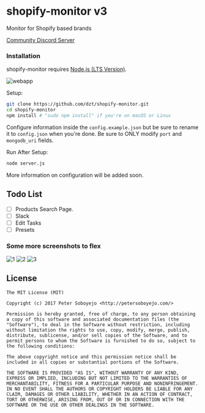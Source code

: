 # shopify-monitor v3
Monitor for Shopify based brands

[Community Discord Server](https://discord.gg/BkDxcjT)

### Installation

shopify-monitor requires [Node.js (LTS Version)](http://nodejs.org/).

![webapp](https://i.imgur.com/ZTGlrfq.png)

Setup:

```sh
git clone https://github.com/dzt/shopify-monitor.git
cd shopify-monitor
npm install # "sudo npm install" if you're on macOS or Linux
```

Configure information inside the `config.example.json` but be sure to rename it to `config.json` when you're done. Be sure to ONLY modify `port` and `mongodb_uri` fields.

Run After Setup:

```sh
node server.js
```

More information on configuration will be added soon.

## Todo List
- [ ] Products Search Page.
- [ ] Slack
- [ ] Edit Tasks
- [ ] Presets

### Some more screenshots to flex

![1](https://i.imgur.com/WbOxrBO.png)
![2](https://i.imgur.com/IUSU8b8.png)
![3](https://i.imgur.com/SVEh07S.png)

## License

```
The MIT License (MIT)

Copyright (c) 2017 Peter Soboyejo <http://petersoboyejo.com/>

Permission is hereby granted, free of charge, to any person obtaining a copy of this software and associated documentation files (the "Software"), to deal in the Software without restriction, including without limitation the rights to use, copy, modify, merge, publish, distribute, sublicense, and/or sell copies of the Software, and to permit persons to whom the Software is furnished to do so, subject to the following conditions:

The above copyright notice and this permission notice shall be included in all copies or substantial portions of the Software.

THE SOFTWARE IS PROVIDED "AS IS", WITHOUT WARRANTY OF ANY KIND, EXPRESS OR IMPLIED, INCLUDING BUT NOT LIMITED TO THE WARRANTIES OF MERCHANTABILITY, FITNESS FOR A PARTICULAR PURPOSE AND NONINFRINGEMENT. IN NO EVENT SHALL THE AUTHORS OR COPYRIGHT HOLDERS BE LIABLE FOR ANY CLAIM, DAMAGES OR OTHER LIABILITY, WHETHER IN AN ACTION OF CONTRACT, TORT OR OTHERWISE, ARISING FROM, OUT OF OR IN CONNECTION WITH THE SOFTWARE OR THE USE OR OTHER DEALINGS IN THE SOFTWARE.
```
